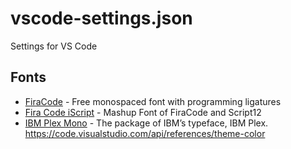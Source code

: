 # vscode-settings.json
Settings for VS Code

## Fonts
- [FiraCode](https://github.com/tonsky/FiraCode) - Free monospaced font with programming ligatures
- [Fira Code iScript](https://github.com/kencrocken/FiraCodeiScript) - Mashup Font of FiraCode and Script12
- [IBM Plex Mono](https://github.com/IBM/plex) - The package of IBM’s typeface, IBM Plex.
https://code.visualstudio.com/api/references/theme-color
